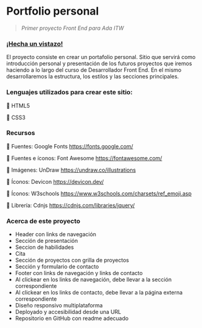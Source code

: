 # Portfolio personal 

> *Primer proyecto Front End para Ada ITW*   


### [¡Hecha un vistazo!](https://vrocioquiroz.github.io/portfolioAda/)

El proyecto consiste en crear un portafolio personal. Sitio que servirá como introducción personal y presentación
de los futuros proyectos que iremos haciendo a lo largo del curso de Desarrollador Front End.
En el mismo desarrollaremos la estructura, los estilos y las secciones principales.


### Lenguajes utilizados para crear este sitio:
:small_orange_diamond:  HTML5

:small_orange_diamond:  CSS3


### Recursos
:small_orange_diamond:  Fuentes: Google Fonts https://fonts.google.com/   

:small_orange_diamond:  Fuentes e íconos: Font Awesome  https://fontawesome.com/   

:small_orange_diamond:  Imágenes: UnDraw https://undraw.co/illustrations   

:small_orange_diamond:  Íconos:  Devicon https://devicon.dev/   

:small_orange_diamond:  Íconos:  W3schools https://www.w3schools.com/charsets/ref_emoji.asp   

:small_orange_diamond:  Librería: Cdnjs https://cdnjs.com/libraries/jquery/   


### Acerca de este proyecto   
- Header con links de navegación   
- Sección de presentación    
- Seccion de habilidades    
- Cita
- Sección de proyectos con grilla de proyectos   
- Sección y formulario de contacto
- Footer con links de navegación y links de contacto
- Al clickear en los links de navegación, debe llevar a la sección correspondiente   
- Al clickear en los links de contacto, debe llevar a la página externa correspondiente
- Diseño responsivo multiplataforma
- Deployado y accesibilidad desde una URL
- Repositorio en GitHub con readme adecuado







